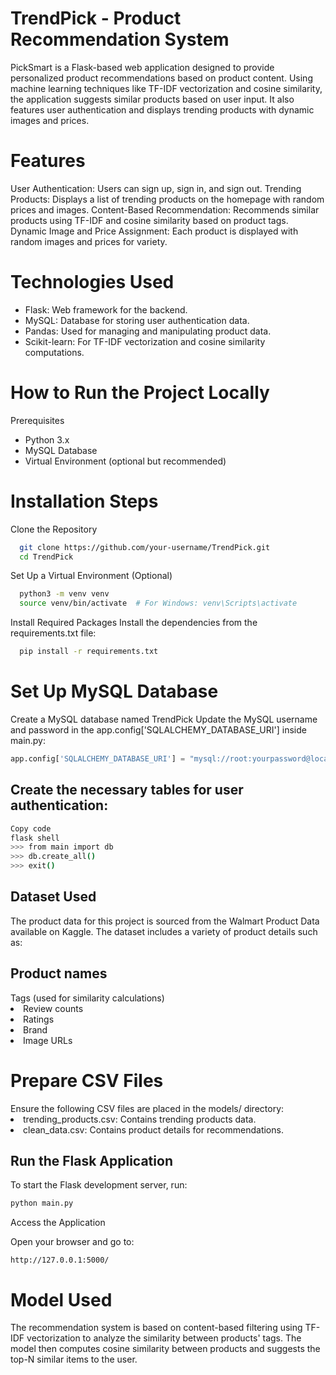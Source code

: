 # TrendPick - Product Recommendation System
PickSmart is a Flask-based web application designed to provide personalized product recommendations based on product content. Using machine learning techniques like TF-IDF vectorization and cosine similarity, the application suggests similar products based on user input. It also features user authentication and displays trending products with dynamic images and prices.

<h1>Features</h1>
User Authentication: Users can sign up, sign in, and sign out.
Trending Products: Displays a list of trending products on the homepage with random prices and images.
Content-Based Recommendation: Recommends similar products using TF-IDF and cosine similarity based on product tags.
Dynamic Image and Price Assignment: Each product is displayed with random images and prices for variety.

<h1>Technologies Used</h1>
<ul>
<li>Flask: Web framework for the backend.</li>
<li>MySQL: Database for storing user authentication data.</li>
<li>Pandas: Used for managing and manipulating product data.</li>
<li>Scikit-learn: For TF-IDF vectorization and cosine similarity computations.</li>
</ul>

<h1>How to Run the Project Locally</h1>
Prerequisites
<ul>
<li>Python 3.x</li>
<li>MySQL Database</li>
<li>Virtual Environment (optional but recommended)</li></ul>

<h1>Installation Steps</h1>
Clone the Repository

```bash
  git clone https://github.com/your-username/TrendPick.git
  cd TrendPick
```
Set Up a Virtual Environment (Optional)

```bash
  python3 -m venv venv
  source venv/bin/activate  # For Windows: venv\Scripts\activate
```

Install Required Packages
Install the dependencies from the requirements.txt file:

```bash
  pip install -r requirements.txt
```
<h1>Set Up MySQL Database</h1>
Create a MySQL database named TrendPick
Update the MySQL username and password in the app.config['SQLALCHEMY_DATABASE_URI'] inside main.py:

```python
app.config['SQLALCHEMY_DATABASE_URI'] = "mysql://root:yourpassword@localhost/picksmart"
```

<h2>Create the necessary tables for user authentication:</h2>

```bash
Copy code
flask shell
>>> from main import db
>>> db.create_all()
>>> exit()
```
<h2>Dataset Used</h2>
The product data for this project is sourced from the Walmart Product Data available on Kaggle. The dataset includes a variety of product details such as:

<h2>Product names</h2>
Tags (used for similarity calculations)
<li>Review counts</li>
<li>Ratings</li>
<li>Brand</li>
<li>Image URLs</li>
  
<h1>Prepare CSV Files</h1>
Ensure the following CSV files are placed in the models/ directory:

<li>trending_products.csv: Contains trending products data.</li>
<li>clean_data.csv: Contains product details for recommendations.</li>

<h2>Run the Flask Application</h2>

To start the Flask development server, run:

```bash
python main.py
```

Access the Application

Open your browser and go to:

```arduino
http://127.0.0.1:5000/
```

<h1>Model Used</h1>
The recommendation system is based on content-based filtering using TF-IDF vectorization to analyze the similarity between products' tags. The model then computes cosine similarity between products and suggests the top-N similar items to the user.

